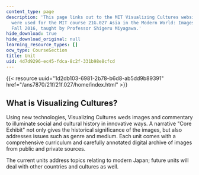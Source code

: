 ```yaml
---
content_type: page
description: 'This page links out to the MIT Visualizing Cultures website as the materials
  were used for the MIT course 21G.027 Asia in the Modern World: Images and Representations,
  Fall 2016, taught by Professor Shigeru Miyagawa.'
hide_download: true
hide_download_original: null
learning_resource_types: []
ocw_type: CourseSection
title: Unit
uid: 4d7d9296-ec45-fdca-8c2f-331b98e8cfcd
---
```


{{< resource uuid="1d2db103-6981-2b78-b6d8-ab5dd9b89391" href="/ans7870/21f/21f.027/home/index.html" >}}

What is Visualizing Cultures?
-----------------------------

Using new technologies, Visualizing Cultures weds images and commentary to illuminate social and cultural history in innovative ways. A narrative "Core Exhibit" not only gives the historical significance of the images, but also addresses issues such as genre and medium. Each unit comes with a comprehensive curriculum and carefully annotated digital archive of images from public and private sources.

The current units address topics relating to modern Japan; future units will deal with other countries and cultures as well.